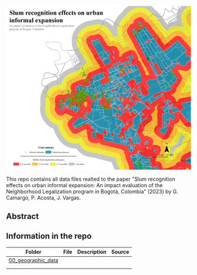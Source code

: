 ![](04_figures/maps/01_mapa_buffers_simples_ver2.png)

This repo contains all data files realted to the paper "Slum recognition effects on urban informal expansion: An impact evaluation of the Neighborhood Legalization program in Bogotá, Colombia" (2023) by G. Camargo, P. Acosta, J. Vargas.

## Abstract

## Information in the repo

| Folder                                                                                                    | File | Description | Source |
|-----------------------------------------------------------------------------------------------------------|------|-------------|--------|
| [00_geographic_data](https://github.com/Guibi1994/Neighborhood_Legalization/tree/main/00_geographic_data) |      |             |        |
|                                                                                                           |      |             |        |
|                                                                                                           |      |             |        |
